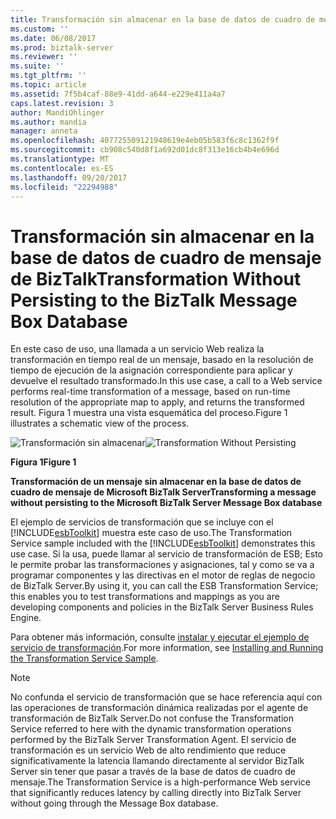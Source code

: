 ```yaml
---
title: Transformación sin almacenar en la base de datos de cuadro de mensaje de BizTalk | Documentos de Microsoft
ms.custom: ''
ms.date: 06/08/2017
ms.prod: biztalk-server
ms.reviewer: ''
ms.suite: ''
ms.tgt_pltfrm: ''
ms.topic: article
ms.assetid: 7f5b4caf-88e9-41dd-a644-e229e411a4a7
caps.latest.revision: 3
author: MandiOhlinger
ms.author: mandia
manager: anneta
ms.openlocfilehash: 407725509121948619e4eb05b583f6c8c1362f9f
ms.sourcegitcommit: cb908c540d8f1a692d01dc8f313e16cb4b4e696d
ms.translationtype: MT
ms.contentlocale: es-ES
ms.lasthandoff: 09/20/2017
ms.locfileid: "22294988"
---
```

# <a name="transformation-without-persisting-to-the-biztalk-message-box-database"></a><span data-ttu-id="4d53e-102">Transformación sin almacenar en la base de datos de cuadro de mensaje de BizTalk</span><span class="sxs-lookup"><span data-stu-id="4d53e-102">Transformation Without Persisting to the BizTalk Message Box Database</span></span>
<span data-ttu-id="4d53e-103">En este caso de uso, una llamada a un servicio Web realiza la transformación en tiempo real de un mensaje, basado en la resolución de tiempo de ejecución de la asignación correspondiente para aplicar y devuelve el resultado transformado.</span><span class="sxs-lookup"><span data-stu-id="4d53e-103">In this use case, a call to a Web service performs real-time transformation of a message, based on run-time resolution of the appropriate map to apply, and returns the transformed result.</span></span> <span data-ttu-id="4d53e-104">Figura 1 muestra una vista esquemática del proceso.</span><span class="sxs-lookup"><span data-stu-id="4d53e-104">Figure 1 illustrates a schematic view of the process.</span></span>  
  
 <span data-ttu-id="4d53e-105">![Transformación sin almacenar](../esb-toolkit/media/ch3-transformationwithout.gif "Ch3-TransformationWithout")</span><span class="sxs-lookup"><span data-stu-id="4d53e-105">![Transformation Without Persisting](../esb-toolkit/media/ch3-transformationwithout.gif "Ch3-TransformationWithout")</span></span>  
  
 <span data-ttu-id="4d53e-106">**Figura 1**</span><span class="sxs-lookup"><span data-stu-id="4d53e-106">**Figure 1**</span></span>  
  
 <span data-ttu-id="4d53e-107">**Transformación de un mensaje sin almacenar en la base de datos de cuadro de mensaje de Microsoft BizTalk Server**</span><span class="sxs-lookup"><span data-stu-id="4d53e-107">**Transforming a message without persisting to the Microsoft BizTalk Server Message Box database**</span></span>  
  
 <span data-ttu-id="4d53e-108">El ejemplo de servicios de transformación que se incluye con el [!INCLUDE[esbToolkit](../includes/esbtoolkit-md.md)] muestra este caso de uso.</span><span class="sxs-lookup"><span data-stu-id="4d53e-108">The Transformation Service sample included with the [!INCLUDE[esbToolkit](../includes/esbtoolkit-md.md)] demonstrates this use case.</span></span> <span data-ttu-id="4d53e-109">Si la usa, puede llamar al servicio de transformación de ESB; Esto le permite probar las transformaciones y asignaciones, tal y como se va a programar componentes y las directivas en el motor de reglas de negocio de BizTalk Server.</span><span class="sxs-lookup"><span data-stu-id="4d53e-109">By using it, you can call the ESB Transformation Service; this enables you to test transformations and mappings as you are developing components and policies in the BizTalk Server Business Rules Engine.</span></span>  
  
 <span data-ttu-id="4d53e-110">Para obtener más información, consulte [instalar y ejecutar el ejemplo de servicio de transformación](../esb-toolkit/installing-and-running-the-transformation-service-sample.md).</span><span class="sxs-lookup"><span data-stu-id="4d53e-110">For more information, see [Installing and Running the Transformation Service Sample](../esb-toolkit/installing-and-running-the-transformation-service-sample.md).</span></span>  
  
> [!NOTE]
>  <span data-ttu-id="4d53e-111">No confunda el servicio de transformación que se hace referencia aquí con las operaciones de transformación dinámica realizadas por el agente de transformación de BizTalk Server.</span><span class="sxs-lookup"><span data-stu-id="4d53e-111">Do not confuse the Transformation Service referred to here with the dynamic transformation operations performed by the BizTalk Server Transformation Agent.</span></span> <span data-ttu-id="4d53e-112">El servicio de transformación es un servicio Web de alto rendimiento que reduce significativamente la latencia llamando directamente al servidor BizTalk Server sin tener que pasar a través de la base de datos de cuadro de mensaje.</span><span class="sxs-lookup"><span data-stu-id="4d53e-112">The Transformation Service is a high-performance Web service that significantly reduces latency by calling directly into BizTalk Server without going through the Message Box database.</span></span>